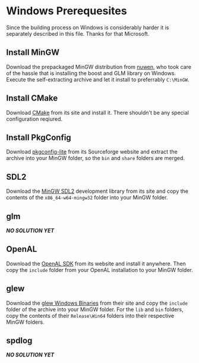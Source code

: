 # Windows Prerequesites

Since the building process on Windows is considerably harder it is separately described in this file. Thanks for that Microsoft.






## Install MinGW
Download the prepackaged MinGW distribution from [nuwen](https://nuwen.net/mingw.html), who took care of the hassle that is installing the boost and GLM library on Windows.  
Execute the self-extracting archive and let it install to preferrably `C:\MinGW`.
## Install CMake
Download [CMake](https://cmake.org/download/) from its site and install it. There shouldn't be any special configuration reqiured.
## Install PkgConfig
Download [pkgconfig-lite](https://sourceforge.net/projects/pkgconfiglite/) from its Sourceforge website and extract the archive into your MinGW folder, so the `bin` and `share` folders are merged.
## SDL2
Download the [MinGW SDL2](https://www.libsdl.org/download-2.0.php) development library from its site and copy the contents of the `x86_64-w64-mingw32` folder into your MinGW folder.
## glm
***NO SOLUTION YET***
## OpenAL
Download the [OpenAL SDK](https://www.openal.org/downloads/) from its website and install it anywhere. Then copy the `include` folder from your OpenAL installation to your MinGW folder.
## glew
Download the [glew Windows Binaries](http://glew.sourceforge.net/) from their site and copy the `include` folder of the archive into your MinGW folder.
For the `lib` and `bin` folders, copy the contents of their `Release\Win64` folders into their respective MinGW folders.
## spdlog
***NO SOLUTION YET***

